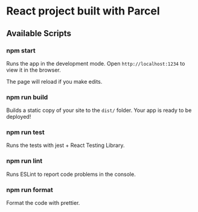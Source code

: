 # React project built with Parcel

## Available Scripts

### npm start

Runs the app in the development mode.
Open `http://localhost:1234` to view it in the browser.

The page will reload if you make edits.

### npm run build

Builds a static copy of your site to the `dist/` folder.
Your app is ready to be deployed!

### npm run test

Runs the tests with jest + React Testing Library.

### npm run lint

Runs ESLint to report code problems in the console.

### npm run format

Format the code with prettier.
